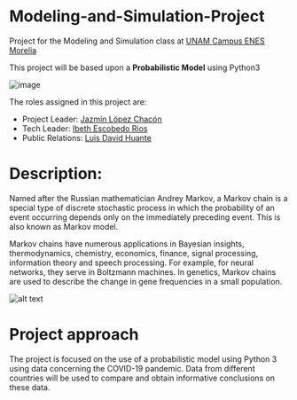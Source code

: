 # Modeling-and-Simulation-Project
Project for the Modeling and Simulation class at [UNAM Campus ENES Morelia](https://www.enesmorelia.unam.mx/) 

This project will be based upon a **Probabilistic Model** using Python3

![image](https://user-images.githubusercontent.com/69777087/137336589-b22dc9ff-16cf-493d-8a90-46fb5f7fff42.png)

The roles assigned in this project are:

+ Project Leader: [Jazmín López Chacón](https://github.com/tipicanerd)
+ Tech Leader: [Ibeth Escobedo Rios](https://github.com/IbtIbeth/)
+ Public Relations: [Luis David Huante](https://github.com/LuisDHuante)


# Description: 

Named after the Russian mathematician Andrey Markov, a Markov chain is a special type of discrete stochastic process in which the probability of an event occurring depends only on the immediately preceding event. This is also known as Markov model. 

Markov chains have numerous applications in Bayesian insights, thermodynamics, chemistry, economics, finance, signal processing, information theory and speech processing. For example, for neural networks, they serve in Boltzmann machines. In genetics, Markov chains are used to describe the change in gene frequencies in a small population.

![alt text](https://upload.wikimedia.org/wikipedia/commons/thumb/2/2b/Markovkate_01.svg/1200px-Markovkate_01.svg.png)


# Project approach

The project is focused on the use of a probabilistic model using Python 3 using data concerning the COVID-19 pandemic. Data from different countries will be used to compare and obtain informative conclusions on these data.
